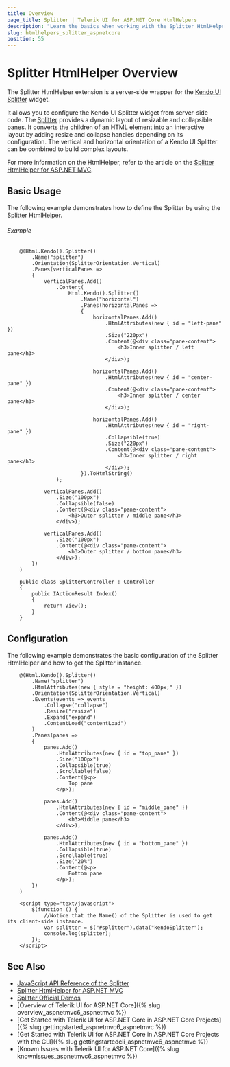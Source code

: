 ```yaml
---
title: Overview
page_title: Splitter | Telerik UI for ASP.NET Core HtmlHelpers
description: "Learn the basics when working with the Splitter HtmlHelper for ASP.NET Core (MVC 6 or ASP.NET Core MVC)."
slug: htmlhelpers_splitter_aspnetcore
position: 55
---
```


# Splitter HtmlHelper Overview

The Splitter HtmlHelper extension is a server-side wrapper for the [Kendo UI Splitter](http://demos.telerik.com/kendo-ui/splitter/index) widget.

It allows you to configure the Kendo UI Splitter widget from server-side code. The [Splitter](http://docs.telerik.com/kendo-ui/controls/layout/splitter/overview) provides a dynamic layout of resizable and collapsible panes. It converts the children of an HTML element into an interactive layout by adding resize and collapse handles depending on its configuration. The vertical and horizontal orientation of a Kendo UI Splitter can be combined to build complex layouts.

For more information on the HtmlHelper, refer to the article on the [Splitter HtmlHelper for ASP.NET MVC](http://docs.telerik.com/aspnet-mvc/helpers/splitter/overview).

## Basic Usage

The following example demonstrates how to define the Splitter by using the Splitter HtmlHelper.

###### Example

```tab-Razor
    @(Html.Kendo().Splitter()
        .Name("splitter")
        .Orientation(SplitterOrientation.Vertical)
        .Panes(verticalPanes =>
        {
            verticalPanes.Add()
                .Content(
                    Html.Kendo().Splitter()
                        .Name("horizontal")
                        .Panes(horizontalPanes =>
                        {
                            horizontalPanes.Add()
                                .HtmlAttributes(new { id = "left-pane" })
                                .Size("220px")
                                .Content(@<div class="pane-content">
                                    <h3>Inner splitter / left pane</h3>
                                </div>);

                            horizontalPanes.Add()
                                .HtmlAttributes(new { id = "center-pane" })
                                .Content(@<div class="pane-content">
                                    <h3>Inner splitter / center pane</h3>
                                </div>);

                            horizontalPanes.Add()
                                .HtmlAttributes(new { id = "right-pane" })
                                .Collapsible(true)
                                .Size("220px")
                                .Content(@<div class="pane-content">
                                    <h3>Inner splitter / right pane</h3>
                                </div>);
                        }).ToHtmlString()
                );

            verticalPanes.Add()
                .Size("100px")
                .Collapsible(false)
                .Content(@<div class="pane-content">
                    <h3>Outer splitter / middle pane</h3>
                </div>);

            verticalPanes.Add()
                .Size("100px")
                .Content(@<div class="pane-content">
                    <h3>Outer splitter / bottom pane</h3>
                </div>);
        })
    )
```
```tab-Controller
    public class SplitterController : Controller
    {
        public IActionResult Index()
        {
            return View();
        }
    }
```

## Configuration

The following example demonstrates the basic configuration of the Splitter HtmlHelper and how to get the Splitter instance.

```
    @(Html.Kendo().Splitter()
        .Name("splitter")
        .HtmlAttributes(new { style = "height: 400px;" })
        .Orientation(SplitterOrientation.Vertical)
        .Events(events => events
            .Collapse("collapse")
            .Resize("resize")
            .Expand("expand")
            .ContentLoad("contentLoad")
        )
        .Panes(panes =>
        {
            panes.Add()
                .HtmlAttributes(new { id = "top_pane" })
                .Size("100px")
                .Collapsible(true)
                .Scrollable(false)
                .Content(@<p>
                    Top pane
                </p>);

            panes.Add()
                .HtmlAttributes(new { id = "middle_pane" })
                .Content(@<div class="pane-content">
                    <h3>Middle pane</h3>
                </div>);

            panes.Add()
                .HtmlAttributes(new { id = "bottom_pane" })
                .Collapsible(true)
                .Scrollable(true)
                .Size("20%")
                .Content(@<p>
                    Bottom pane
                </p>);
        })
    )

    <script type="text/javascript">
        $(function () {
            //Notice that the Name() of the Splitter is used to get its client-side instance.
            var splitter = $("#splitter").data("kendoSplitter");
            console.log(splitter);
        });
    </script>
```

## See Also

* [JavaScript API Reference of the Splitter](http://docs.telerik.com/kendo-ui/api/javascript/ui/splitter)
* [Splitter HtmlHelper for ASP.NET MVC](http://docs.telerik.com/aspnet-mvc/helpers/splitter/overview)
* [Splitter Official Demos](http://demos.telerik.com/aspnet-core/splitter/index)
* [Overview of Telerik UI for ASP.NET Core]({% slug overview_aspnetmvc6_aspnetmvc %})
* [Get Started with Telerik UI for ASP.NET Core in ASP.NET Core Projects]({% slug gettingstarted_aspnetmvc6_aspnetmvc %})
* [Get Started with Telerik UI for ASP.NET Core in ASP.NET Core Projects with the CLI]({% slug gettingstartedcli_aspnetmvc6_aspnetmvc %})
* [Known Issues with Telerik UI for ASP.NET Core]({% slug knownissues_aspnetmvc6_aspnetmvc %})
